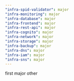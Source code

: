 ```yaml
---
"infra-spid-validator": major
"infra-monitoring": major
"infra-database": major
"infra-frontend": major
"infra-rest-api": major
"infra-cognito": major
"infra-network": major
"infra-storage": major
"infra-backup": major
"infra-dns": major
"infra-iam": major
"infra-sns": major
---
```


first major other
